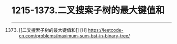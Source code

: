
# 1215-1373.二叉搜索子树的最大键值和


---

1373. [[二叉搜索子树的最大键值和]] [H]
https://leetcode-cn.com/problems/maximum-sum-bst-in-binary-tree/


